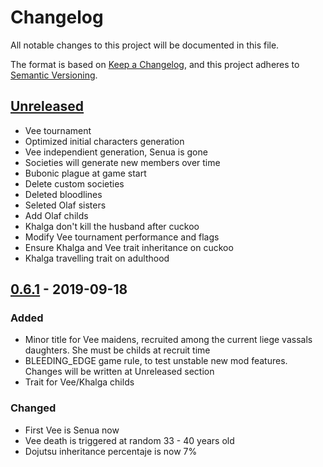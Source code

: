 # Changelog
All notable changes to this project will be documented in this file.

The format is based on [Keep a Changelog](https://keepachangelog.com/en/1.0.0/),
and this project adheres to [Semantic Versioning](https://semver.org/spec/v2.0.0.html).

## [Unreleased]
- Vee tournament
- Optimized initial characters generation
- Vee independient generation, Senua is gone
- Societies will generate new members over time
- Bubonic plague at game start
- Delete custom societies
- Deleted bloodlines
- Seleted Olaf sisters
- Add Olaf childs 
- Khalga don't kill the husband after cuckoo
- Modify Vee tournament performance and flags
- Ensure Khalga and Vee trait inheritance on cuckoo
- Khalga travelling trait on adulthood

## [0.6.1] - 2019-09-18
### Added

- Minor title for Vee maidens, recruited among the current liege vassals daughters. She must be childs at recruit time
- BLEEDING_EDGE game rule, to test unstable new mod features. Changes will be written at Unreleased section
- Trait for Vee/Khalga childs

### Changed
- First Vee is Senua now
- Vee death is triggered at random 33 - 40 years old
- Dojutsu inheritance percentaje is now 7%

[Unreleased]: https://github.com/olivierlacan/keep-a-changelog/compare/v0.6.1...HEAD
[0.6.1]: https://github.com/olivierlacan/keep-a-changelog/compare/v0.6.0...v0.6.1
